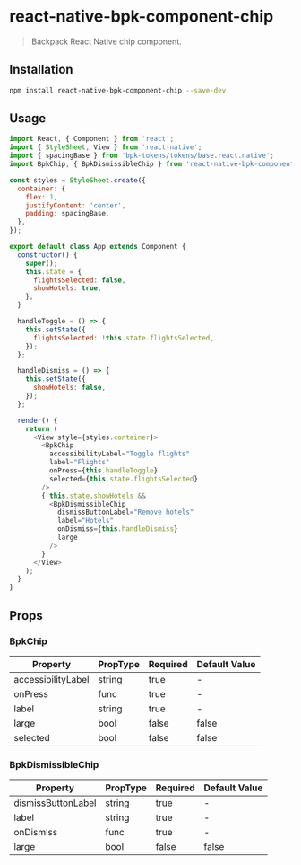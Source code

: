 # react-native-bpk-component-chip

> Backpack React Native chip component.

## Installation

```sh
npm install react-native-bpk-component-chip --save-dev
```

## Usage

```js
import React, { Component } from 'react';
import { StyleSheet, View } from 'react-native';
import { spacingBase } from 'bpk-tokens/tokens/base.react.native';
import BpkChip, { BpkDismissibleChip } from 'react-native-bpk-component-chip';

const styles = StyleSheet.create({
  container: {
    flex: 1,
    justifyContent: 'center',
    padding: spacingBase,
  },
});

export default class App extends Component {
  constructor() {
    super();
    this.state = {
      flightsSelected: false,
      showHotels: true,
    };
  }

  handleToggle = () => {
    this.setState({
      flightsSelected: !this.state.flightsSelected,
    });
  };

  handleDismiss = () => {
    this.setState({
      showHotels: false,
    });
  };

  render() {
    return (
      <View style={styles.container}>
        <BpkChip
          accessibilityLabel="Toggle flights"
          label="Flights"
          onPress={this.handleToggle}
          selected={this.state.flightsSelected}
        />
        { this.state.showHotels &&
          <BpkDismissibleChip
            dismissButtonLabel="Remove hotels"
            label="Hotels"
            onDismiss={this.handleDismiss}
            large
          />
        }
      </View>
    );
  }
}
```

## Props

### BpkChip

| Property              | PropType                                                                  | Required | Default Value |
| --------------------- | ------------------------------------------------------------------------- | -------- | ------------- |
| accessibilityLabel    | string                                                                    | true     | -             |
| onPress               | func                                                                      | true     | -             |
| label                 | string                                                                    | true     | -             |
| large                 | bool                                                                      | false    | false         |
| selected              | bool                                                                      | false    | false         |

### BpkDismissibleChip

| Property              | PropType                                                                  | Required | Default Value |
| --------------------- | ------------------------------------------------------------------------- | -------- | ------------- |
| dismissButtonLabel    | string                                                                    | true     | -             |
| label                 | string                                                                    | true     | -             |
| onDismiss             | func                                                                      | true     | -             |
| large                 | bool                                                                      | false    | false         |

